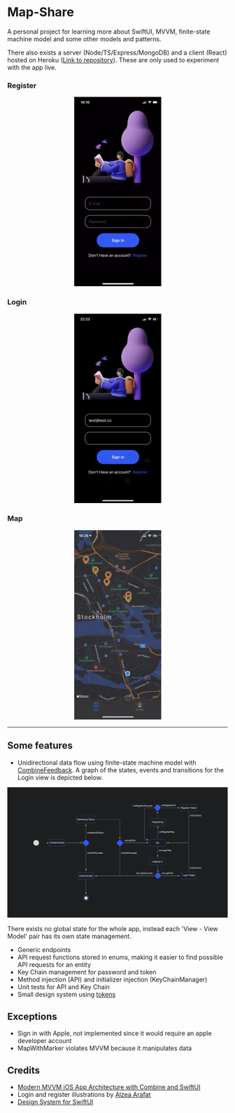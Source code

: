 # Map-Share
A personal project for learning more about SwiftUI, MVVM, finite-state machine model and some other models and patterns. 

There also exists a server (Node/TS/Express/MongoDB) and a client (React) hosted on Heroku ([Link to repository](https://github.com/Pedshi/share-map-heroku)). These are only used to experiment with the app live.

### Register
<p align="center">
  <img src="https://github.com/Pedshi/Share-Map/blob/main/register.gif" alt="Register Demo"/> 
</p>

### Login
<p align="center">
  <img src="https://github.com/Pedshi/Share-Map/blob/main/login.gif" alt="Login Demo"/> 
</p>

### Map
<p align="center">
  <img src="https://github.com/Pedshi/Share-Map/blob/main/map.gif" alt="Map View Demo"/>
</p>

---

## Some features

- Unidirectional data flow using finite-state machine model with [CombineFeedback](https://github.com/sergdort/CombineFeedback). A graph of the states, events and transitions for the Login view is depicted below. 

<p align="center">
  <img src="https://github.com/Pedshi/Share-Map/blob/main/login_fsm.png?raw=true" alt="State graph for login"/>
</p>

There exists no global state for the whole app, instead each 'View - View Model' pair has its own state management.

- Generic endpoints
- API request functions stored in enums, making it easier to find possible API requests for an entity
- Key Chain management for password and token
- Method injection (API) and initializer injection (KeyChainManager)
- Unit tests for API and Key Chain
- Small design system using [tokens](https://medium.com/eightshapes-llc/tokens-in-design-systems-25dd82d58421)

## Exceptions

- Sign in with Apple, not implemented since it would require an apple developer account
- MapWithMarker violates MVVM because it manipulates data

## Credits
- [Modern MVVM iOS App Architecture with Combine and SwiftUI](https://www.vadimbulavin.com/modern-mvvm-ios-app-architecture-with-combine-and-swiftui/)
- Login and register illustrations by [Alzea Arafat](https://ui8.net/users/kubikel-studio)
- [Design System for SwiftUI](https://github.com/vince19972/SwiftUI-Design-System-Demo)